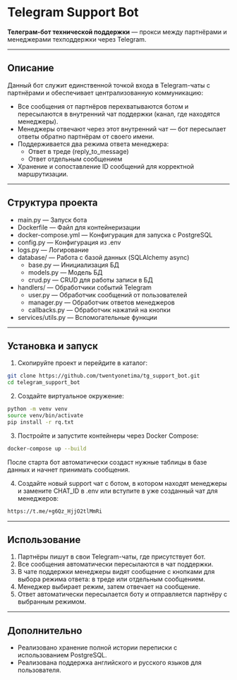 # Telegram Support Bot

**Телеграм-бот технической поддержки** — прокси между партнёрами и менеджерами техподдержки через Telegram.

---

## Описание

Данный бот служит единственной точкой входа в Telegram-чаты с партнёрами и обеспечивает централизованную коммуникацию:

- Все сообщения от партнёров перехватываются ботом и пересылаются в внутренний чат поддержки (канал, где находятся менеджеры).
- Менеджеры отвечают через этот внутренний чат — бот пересылает ответы обратно партнёрам от своего имени.
- Поддерживается два режима ответа менеджера:
  - Ответ в треде (reply_to_message)
  - Ответ отдельным сообщением
- Хранение и сопоставление ID сообщений для корректной маршрутизации.

---

## Структура проекта

- main.py — Запуск бота
- Dockerfile — Файл для контейнеризации
- docker-compose.yml — Конфигурация для запуска с PostgreSQL
- config.py — Конфигурация из .env
- logs.py — Логирование
- database/ — Работа с базой данных (SQLAlchemy async)
  - base.py — Инициализация БД
  - models.py — Модель БД
  - crud.py — CRUD для работы записи в БД
- handlers/ — Обработчики событий Telegram
  - user.py — Обработчик сообщений от пользователей
  - manager.py — Обработчик ответов менеджеров
  - callbacks.py — Обработчик нажатий на кнопки
- services/utils.py — Вспомогательные функции

---

## Установка и запуск

1. Скопируйте проект и перейдите в каталог:

```bash
git clone https://github.com/twentyonetima/tg_support_bot.git
cd telegram_support_bot
```

2. Создайте виртуальное окружение:

```bash
python -m venv venv
source venv/bin/activate
pip install -r rq.txt
```

3. Постройте и запустите контейнеры через Docker Compose:

```bash
docker-compose up --build
```

После старта бот автоматически создаст нужные таблицы в базе данных и начнет принимать сообщения.

4. Создайте новый support чат с ботом, в котором находят менеджеры и замените CHAT_ID в .env или вступите в уже созданный чат для менеджеров:
```bash
https://t.me/+g6Qz_HjjO2tlMmRi 
```
---

## Использование

1. Партнёры пишут в свои Telegram-чаты, где присутствует бот.
2. Все сообщения автоматически пересылаются в чат поддержки.
3. В чате поддержки менеджеры видят сообщение с кнопками для выбора режима ответа: в треде или отдельным сообщением.
4. Менеджер выбирает режим, затем отвечает на сообщение.
5. Ответ автоматически пересылается боту и отправляется партнёру с выбранным режимом.

---

## Дополнительно

- Реализовано хранение полной истории переписки с использованием PostgreSQL.
- Реализована поддержка английского и русского языков для пользователя.
